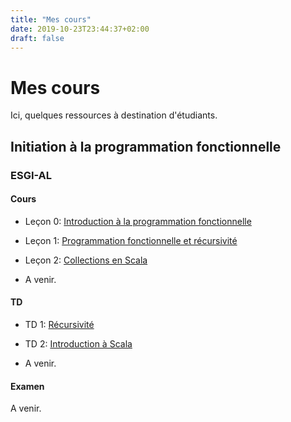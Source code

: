 ```yaml
---
title: "Mes cours"
date: 2019-10-23T23:44:37+02:00
draft: false
---
```


# Mes cours

Ici, quelques ressources à destination d'étudiants.

## Initiation à la programmation fonctionnelle

### ESGI-AL

#### Cours

- Leçon 0: [Introduction à la programmation fonctionnelle](/courses/fp-intro/lessons/0-intro-fp.html)

- Leçon 1: [Programmation fonctionnelle et récursivité](/courses/fp-intro/lessons/1-fp-recursion.html)

- Leçon 2: [Collections en Scala](/courses/fp-intro/lessons/2-scala-collections.html)

<!-- - Leçon 2: [Programmation fonctionnelle en Scala](/courses/fp-intro/lessons/3-fp-in-scala.html)

- Leçon 5: [Scala, un langage objet](/courses/fp-intro/lessons/5-scala-oop.html)

- Leçon 6: [Polymorphisme en Scala](/courses/fp-intro/lessons/6-polymorphism.html)

- Leçon 7: [Guide de survie en monde impure](/courses/fp-intro/lessons/7-effects.html) -->

- A venir.

#### TD

- TD 1: [Récursivité](/courses/fp-intro/tutorials/1-td-recursion.html)

- TD 2: [Introduction à Scala](/courses/fp-intro/tutorials/2-td-intro-scala.html)

- A venir.

<!-- - TD 3: [Polymorphisme](/courses/fp-intro/tutorials/3-td-polymorphism.zip)

- TD 4: [Monades](/courses/fp-intro/tutorials/4-td-monades.html) -->

#### Examen

A venir.

<!-- - projet AL4 2022/2023: [énoncé HTML](/courses/fp-intro/exams/projet/sujet.html), [énoncé PDF](/courses/fp-intro/exams/projet/sujet.pdf), [template projet](/courses/fp-intro/exams/projet/projet.zip) -->
